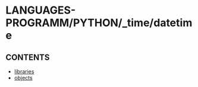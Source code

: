 # LANGUAGES-PROGRAMM/PYTHON/_time/datetime

## CONTENTS  
*	[libraries](libraries.md)  
*	[objects](objects.md)  






















